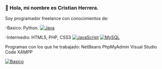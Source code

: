 ### 👋 Hola, mi nombre es Cristian Herrera.

Soy programador freelance con conocimientos de:

-Basico: Python.
[![Java](https://img.shields.io/badge/Java-007396?style=for-the-badge&logo=java&logoColor=white&labelColor=101010)]()

-Intermedio: HTML5, PHP, CSS3
[![JavaScript](https://img.shields.io/badge/JavaScript-F7DF1E?style=for-the-badge&logo=javascript&logoColor=white&labelColor=101010)]()
[![MySQL](https://img.shields.io/badge/MySQL-4479A1?style=for-the-badge&logo=mysql&logoColor=white&labelColor=101010)]()

Programas con los que he trabajado:
NetBeans
PhpMyAdmin
Visual Studio Code
XAMPP

[![Basico](https://img.shields.io/badge/Nivel-Basico-14a1f0?style=plastic&logo=&logoColor=white&labelColor=101010)]()
